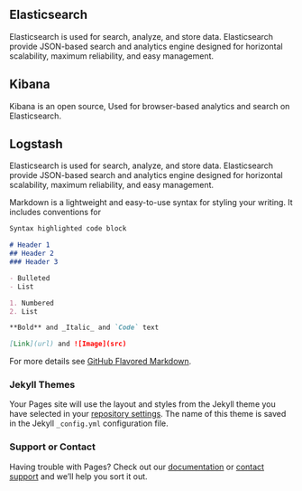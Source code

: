 ## Elasticsearch 

Elasticsearch is used for search, analyze, and store data. Elasticsearch provide JSON-based search and analytics engine designed for horizontal scalability, maximum reliability, and easy management.

### 

## Kibana 

Kibana is an open source, Used for browser-based analytics and search on Elasticsearch.

## Logstash 

Elasticsearch is used for search, analyze, and store data. Elasticsearch provide JSON-based search and analytics engine designed for horizontal scalability, maximum reliability, and easy management.

Markdown is a lightweight and easy-to-use syntax for styling your writing. It includes conventions for

```markdown
Syntax highlighted code block

# Header 1
## Header 2
### Header 3

- Bulleted
- List

1. Numbered
2. List

**Bold** and _Italic_ and `Code` text

[Link](url) and ![Image](src)
```

For more details see [GitHub Flavored Markdown](https://guides.github.com/features/mastering-markdown/).

### Jekyll Themes

Your Pages site will use the layout and styles from the Jekyll theme you have selected in your [repository settings](https://github.com/technolabshq/ELK-Setup/settings). The name of this theme is saved in the Jekyll `_config.yml` configuration file.

### Support or Contact

Having trouble with Pages? Check out our [documentation](https://help.github.com/categories/github-pages-basics/) or [contact support](https://github.com/contact) and we’ll help you sort it out.
